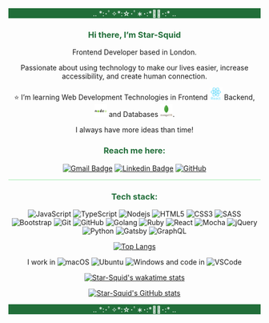 
<div align="center"  markdown="1">
<div style="background:#216e39;color:white">..  *:･ﾟ✧*:☆･ﾟ∗･:*✧ﾟ･:*  .. </div>

### <span style="color:#216e39">Hi there, I’m Star-Squid</span>

Frontend Developer based in London.  

Passionate about using technology to make our lives easier, increase accessibility, and create human connection.  

⭐️ I’m learning Web Development Technologies in Frontend <img src="https://raw.githubusercontent.com/devicons/devicon/master/icons/react/react-original-wordmark.svg" alt="react" width="25" height="25" /> Backend, <img src="https://raw.githubusercontent.com/devicons/devicon/master/icons/nodejs/nodejs-original-wordmark.svg" alt="nodejs" width="25" height="25" />
 and Databases <img src="https://raw.githubusercontent.com/devicons/devicon/master/icons/mongodb/mongodb-original-wordmark.svg" alt="MongoDB" width="25" height="25" />.

I always have more ideas than time!    




### <span style="color:#216e39">Reach me here:</span>


[![Gmail Badge](https://img.shields.io/badge/-Gmail-red?style=flat-square&logo=Gmail&logoColor=white&link=mailto:barbara@mb-malta.co.uk)](mailto:barbara@mb-malta.co.uk)
[![Linkedin Badge](https://img.shields.io/badge/-LinkedIn-blue?style=flat-square&logo=Linkedin&logoColor=white&link=https://www.linkedin.com/in/barbara-malta/)](https://www.linkedin.com/in/barbara-malta/)
[![GitHub](https://img.shields.io/badge/-GitHub-181717?style=flat-square&logo=github&logoColor=white&link=https://github.com/Star-Squid)](https://github.com/Star-Squid)





<hr style="background:#9be9a8">


### <span style="color:#216e39">Tech stack:</span>


      
![JavaScript](https://img.shields.io/badge/-JavaScript-181717?style=flat-square&logo=javascript)
![TypeScript](https://img.shields.io/badge/-Typescript-181717?style=flat-square&logo=Typescript)
![Nodejs](https://img.shields.io/badge/-Nodejs-black?style=flat-square&logo=Node.js)
![HTML5](https://img.shields.io/badge/-HTML5-E34F26?style=flat-square&logo=html5&logoColor=white)
![CSS3](https://img.shields.io/badge/-CSS3-1572B6?style=flat-square&logo=css3)
![SASS](https://img.shields.io/badge/-Sass-pink?style=flat-square&logo=sass)
![Bootstrap](https://img.shields.io/badge/-Bootstrap-181717?style=flat-square&logo=bootstrap)
![Git](https://img.shields.io/badge/-Git-black?style=flat-square&logo=git)
![GitHub](https://img.shields.io/badge/-GitHub-darkgreen?style=flat-square&logo=github)
![Golang](https://img.shields.io/badge/-Golang-black?style=flat-square&logo=go)
![Ruby](https://img.shields.io/badge/-Ruby-darkred?style=flat-square&logo=ruby)
![React](https://img.shields.io/badge/-React-black?style=flat-square&logo=React)
![Mocha](https://img.shields.io/badge/-Mocha-yellow?style=flat-square&logo=Mocha)
![jQuery](https://img.shields.io/badge/-jQuery-blue?style=flat-square&logo=jQuery)
![Python](https://img.shields.io/badge/-Python-181717?style=flat-square&logo=Python)
![Gatsby](https://img.shields.io/badge/-Gatsby-purple?style=flat-square&logo=Gatsby)
![GraphQL](https://img.shields.io/badge/-GraphQL-de34a6?style=flat-square&logo=GraphQL)

[![Top Langs](https://github-readme-stats.vercel.app/api/top-langs/?username=Star-Squid)](https://github.com/Star-Squid/github-readme-stats)


I work in ![macOS](https://img.shields.io/badge/-macOS-black?style=flat-square&logo=apple) ![Ubuntu](https://img.shields.io/badge/-Ubuntu-black?style=flat-square&logo=Ubuntu) ![Windows](https://img.shields.io/badge/-Windows-017fd5?style=flat-square&logo=Windows) and code in 
![VSCode](https://img.shields.io/badge/-VSCode-blue?style=flat-square&logo=visualstudio)

[![Star-Squid's wakatime stats](https://github-readme-stats.vercel.app/api/wakatime?username=StarSquid)](https://github.com/Star-Squid/github-readme-stats)

[![Star-Squid's GitHub stats](https://github-readme-stats.vercel.app/api?username=Star-Squid&show_icons=true)](https://github.com/Star-Squid/github-readme-stats)



<div style="background:#216e39;color:white">..  *:･ﾟ✧*:☆･ﾟ∗･:*✧ﾟ･:*  .. </div>


